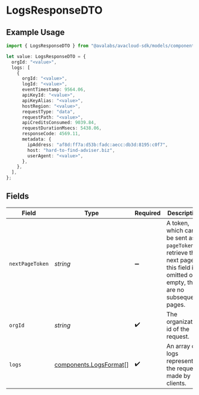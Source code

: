 # LogsResponseDTO

## Example Usage

```typescript
import { LogsResponseDTO } from "@avalabs/avacloud-sdk/models/components";

let value: LogsResponseDTO = {
  orgId: "<value>",
  logs: [
    {
      orgId: "<value>",
      logId: "<value>",
      eventTimestamp: 9564.06,
      apiKeyId: "<value>",
      apiKeyAlias: "<value>",
      hostRegion: "<value>",
      requestType: "data",
      requestPath: "<value>",
      apiCreditsConsumed: 9039.84,
      requestDurationMsecs: 5438.06,
      responseCode: 4569.11,
      metadata: {
        ipAddress: "af8d:ff7a:d53b:fadc:aecc:db3d:8195:c0f7",
        host: "hard-to-find-adviser.biz",
        userAgent: "<value>",
      },
    },
  ],
};
```

## Fields

| Field                                                                                                                                  | Type                                                                                                                                   | Required                                                                                                                               | Description                                                                                                                            |
| -------------------------------------------------------------------------------------------------------------------------------------- | -------------------------------------------------------------------------------------------------------------------------------------- | -------------------------------------------------------------------------------------------------------------------------------------- | -------------------------------------------------------------------------------------------------------------------------------------- |
| `nextPageToken`                                                                                                                        | *string*                                                                                                                               | :heavy_minus_sign:                                                                                                                     | A token, which can be sent as `pageToken` to retrieve the next page. If this field is omitted or empty, there are no subsequent pages. |
| `orgId`                                                                                                                                | *string*                                                                                                                               | :heavy_check_mark:                                                                                                                     | The organization id of the request.                                                                                                    |
| `logs`                                                                                                                                 | [components.LogsFormat](../../models/components/logsformat.md)[]                                                                       | :heavy_check_mark:                                                                                                                     | An array of logs representing the requests made by clients.                                                                            |